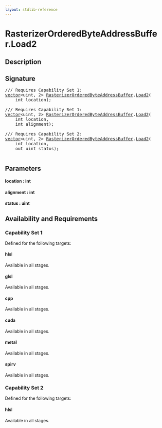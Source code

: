 ```yaml
---
layout: stdlib-reference
---
```


# RasterizerOrderedByteAddressBuffer\.Load2

## Description





## Signature 

<pre>
/// Requires Capability Set 1:
<a href="/stdlib-reference/types/vector/index" class="code_type">vector</a>&lt;<span class="code_keyword">uint</span>, 2&gt; <a href="/stdlib-reference/types/RasterizerOrderedByteAddressBuffer/index" class="code_type">RasterizerOrderedByteAddressBuffer</a>.<a href="/stdlib-reference/types/RasterizerOrderedByteAddressBuffer/Load2">Load2</a>(
    <span class="code_keyword">int</span> <span class='code_param'>location</span>);

/// Requires Capability Set 1:
<a href="/stdlib-reference/types/vector/index" class="code_type">vector</a>&lt;<span class="code_keyword">uint</span>, 2&gt; <a href="/stdlib-reference/types/RasterizerOrderedByteAddressBuffer/index" class="code_type">RasterizerOrderedByteAddressBuffer</a>.<a href="/stdlib-reference/types/RasterizerOrderedByteAddressBuffer/Load2">Load2</a>(
    <span class="code_keyword">int</span> <span class='code_param'>location</span>,
    <span class="code_keyword">int</span> <span class='code_param'>alignment</span>);

/// Requires Capability Set 2:
<a href="/stdlib-reference/types/vector/index" class="code_type">vector</a>&lt;<span class="code_keyword">uint</span>, 2&gt; <a href="/stdlib-reference/types/RasterizerOrderedByteAddressBuffer/index" class="code_type">RasterizerOrderedByteAddressBuffer</a>.<a href="/stdlib-reference/types/RasterizerOrderedByteAddressBuffer/Load2">Load2</a>(
    <span class="code_keyword">int</span> <span class='code_param'>location</span>,
    <span class="code_keyword">out</span> <span class="code_keyword">uint</span> <span class='code_param'>status</span>);

</pre>

## Parameters

#### location  : int
#### alignment  : int
#### status  : uint

## Availability and Requirements

### Capability Set 1

Defined for the following targets:

#### hlsl
Available in all stages.

#### glsl
Available in all stages.

#### cpp
Available in all stages.

#### cuda
Available in all stages.

#### metal
Available in all stages.

#### spirv
Available in all stages.


### Capability Set 2

Defined for the following targets:

#### hlsl
Available in all stages.



